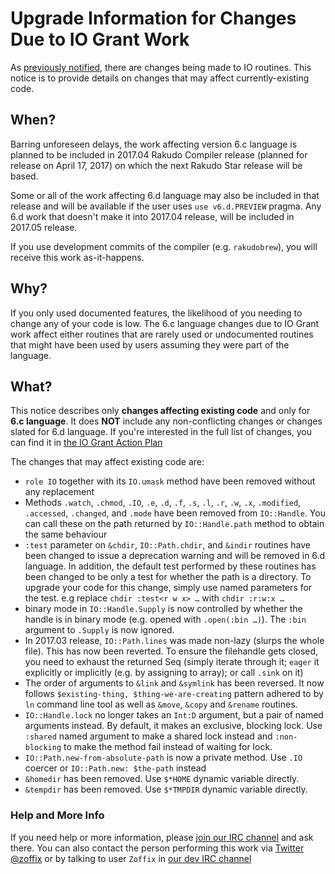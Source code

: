 # Upgrade Information for Changes Due to IO Grant Work

As [previously notified](http://rakudo.org/2017/02/26/advance-notice-of-significant-changes/), there are changes being made to IO routines. This notice is to provide details on changes that may affect currently-existing code.

## When?

Barring unforeseen delays, the work affecting version 6.c language is planned to be included in 2017.04 Rakudo Compiler release (planned for release on April 17, 2017) on which the next Rakudo Star release will be based.

Some or all of the work affecting 6.d language may also be included in that release and will be available if the user uses `use v6.d.PREVIEW` pragma. Any 6.d work that doesn't make it into 2017.04 release, will be included in 2017.05 release.

If you use development commits of the compiler (e.g. `rakudobrew`), you will
receive this work as-it-happens.

## Why?

If you only used documented features, the likelihood of you needing to change any of your code is low. The 6.c language changes due to IO Grant work affect either routines that are rarely used or undocumented routines that might have been used by users assuming they were part of the language.

## What?

This notice describes only **changes affecting existing code** and only for **6.c language**. It does **NOT** include any non-conflicting changes or changes slated for 6.d language. If you're interested in the full list of changes, you can find it in [the IO Grant Action Plan](https://github.com/rakudo/rakudo/blob/nom/docs/2017-IO-Grant--Action-Plan.md)

The changes that may affect existing code are:

- `role IO` together with its `IO.umask` method have been removed without any replacement
- Methods `.watch`, `.chmod`, `.IO`, `.e`, `.d`, `.f`, `.s`, `.l`, `.r`, `.w`, `.x`, `.modified`, `.accessed`, `.changed`, and `.mode` have been removed from `IO::Handle`. You can call these on the path returned by `IO::Handle.path` method to obtain the same behaviour
- `:test` parameter on `&chdir`, `IO::Path.chdir`, and `&indir` routines have been changed to issue a deprecation warning and will be removed in 6.d language. In addition, the default test performed by these routines has been changed to be only a test for whether the path is a directory. To upgrade your code for this change, simply use named parameters for the test. e.g replace `chdir :test<r w x> …` with `chdir :r:w:x …`
- binary mode in `IO::Handle.Supply` is now controlled by whether the handle
is in binary mode (e.g. opened with `.open(:bin …)`). The `:bin` argument to `.Supply` is now ignored.
- In 2017.03 release, `IO::Path.lines` was made non-lazy (slurps the whole file). This has now been reverted. To ensure the filehandle gets closed, you need to exhaust the returned Seq (simply iterate through it; `eager` it explicitly or implicitly (e.g. by assigning to array); or call `.sink` on it)
- The order of arguments to `&link` and `&symlink` has been reversed. It now follows `$existing-thing, $thing-we-are-creating` pattern adhered to by `ln` command line tool as well as `&move`, `&copy` and `&rename` routines.
- `IO::Handle.lock` no longer takes an `Int:D` argument, but a pair of named arguments instead. By default, it makes an exclusive, blocking lock. Use `:shared` named argument to make a shared lock instead and `:non-blocking` to make the method fail instead of waiting for lock.
- `IO::Path.new-from-absolute-path` is now a private method. Use `.IO` coercer or `IO::Path.new: $the-path` instead
- `&homedir` has been removed. Use `$*HOME` dynamic variable directly.
- `&tempdir` has been removed. Use `$*TMPDIR` dynamic variable directly.

### Help and More Info

If you need help or more information, please [join our IRC
channel](https://webchat.freenode.net/?channels=#perl6) and ask there. You can
also contact the person performing this work via
[Twitter @zoffix](https://twitter.com/zoffix) or by talking to user `Zoffix` in [our dev IRC channel](https://webchat.freenode.net/?channels=#perl6)
